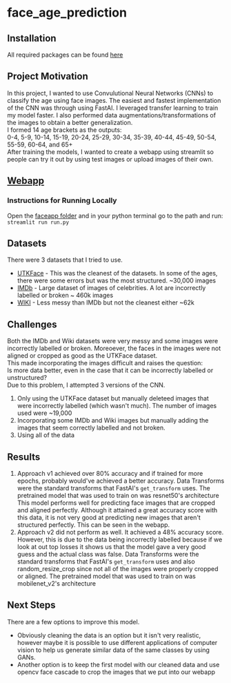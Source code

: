 # face_age_prediction

## Installation
All required packages can be found [here](https://github.com/michaelarman/face_age_prediction/blob/master/requirements.txt)

## Project Motivation
In this project, I wanted to use Convulutional Neural Networks (CNNs) to classify the age using face images. The easiest and fastest implementation of the CNN was through using FastAI. 
I leveraged transfer learning to train my model faster. I also performed data augmentations/transformations of the images to obtain a better generalization.<br>
I formed 14 age brackets as the outputs:<br>
0-4, 5-9, 10-14, 15-19, 20-24, 25-29, 30-34, 35-39, 40-44, 45-49, 50-54, 55-59, 60-64, and 65+ <br>
After training the models, I wanted to create a webapp using streamlit so people can try it out by using test images or upload images of their own.

## [Webapp]()
### Instructions for Running Locally 
Open the [faceapp folder](https://github.com/michaelarman/face_age_prediction/tree/master/face_age_webapp) and in your python terminal go to the path and run:
`streamlit run run.py`

## Datasets
There were 3 datasets that I tried to use.
- [UTKFace](https://www.kaggle.com/jangedoo/utkface-new?) - This was the cleanest of the datasets. In some of the ages, there were some errors but was the most structured. ~30,000 images
- [IMDb](https://data.vision.ee.ethz.ch/cvl/rrothe/imdb-wiki/) - Large dataset of images of celebrities. A lot are incorrectly labelled or broken ~ 460k images
- [WIKI](https://data.vision.ee.ethz.ch/cvl/rrothe/imdb-wiki/) - Less messy than IMDb but not the cleanest either ~62k

## Challenges
Both the IMDb and Wiki datasets were very messy and some images were incorrectly labelled or broken. 
Moreoever, the faces in the images were not aligned or cropped as good as the UTKFace dataset.<br> This made incorporating the images difficult and raises the question:<br>
Is more data better, even in the case that it can be incorrectly labelled or unstructured?<br>
Due to this problem, I attempted 3 versions of the CNN.
1. Only using the UTKFace dataset but manually deleteed images that were incorrectly labelled (which wasn't much). The number of images used were ~19,000
2. Incorporating some IMDb and Wiki images but manually adding the images that seem correctly labelled and not broken.
3. Using all of the data

## Results
1. Approach v1 achieved over 80% accuracy and if trained for more epochs, probably would've achieved a better accuracy. 
Data Transforms were the standard transforms that FastAI's `get_transform` uses. 
The pretrained model that was used to train on was resnet50's architecture
This model performs well for predicting face images that are cropped and aligned perfectly. 
Although it attained a great accuracy score with this data, it is not very good at predicting new images that aren't structured perfectly. 
This can be seen in the webapp.
2. Approach v2 did not perform as well. It achieved a 48% accuracy score. However, this is due to the data being incorrectly labelled because if we look at out top losses it shows us that the model gave a very good guess and the actual class was false.
Data Transforms were the standard transforms that FastAI's `get_transform` uses and also random_resize_crop since not all of the images were properly cropped or aligned.
The pretrained model that was used to train on was mobilenet_v2's architecture

## Next Steps

There are a few options to improve this model. 
- Obviously cleaning the data is an option but it isn't very realistic, however maybe it is possible to use different applications of computer vision to help us generate similar data of the same classes by using GANs. 
- Another option is to keep the first model with our cleaned data and use opencv face cascade to crop the images that we put into our webapp 
